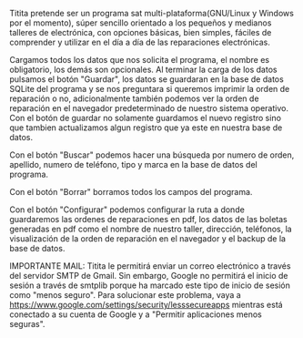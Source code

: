 Titita pretende ser un programa sat multi-plataforma(GNU/Linux y Windows por el momento), súper sencillo orientado a los pequeños y medianos talleres de
electrónica, con opciones básicas, bien simples, fáciles de comprender y utilizar en el día a día de las reparaciones electrónicas.

Cargamos todos los datos que nos solicita el programa, el nombre es obligatorio, los demás son opcionales. Al terminar la carga de los datos pulsamos el
botón "Guardar", los datos se guardaran en la base de datos SQLite del programa y se nos preguntara si queremos imprimir la orden de reparación
o no, adicionalmente también podemos ver la orden de reparación en el navegador predeterminado de nuestro sistema operativo.
Con el botón de guardar no solamente guardamos el nuevo registro sino que tambien actualizamos algun registro que ya este en nuestra base de datos.

Con el botón "Buscar" podemos hacer una búsqueda por numero de orden, apellido, numero de teléfono, tipo y marca en la base de datos del programa.

Con el botón "Borrar" borramos todos los campos del programa.

Con el botón "Configurar" podemos configurar la ruta a donde guardaremos las ordenes de reparaciones en pdf, los datos de las boletas generadas en pdf como el nombre de nuestro taller, dirección, teléfonos, la visualización de la orden de reparación en el navegador y el backup de la base de datos.

IMPORTANTE MAIL:
Titita le permitirá enviar un correo electrónico a
través del servidor SMTP de Gmail. Sin embargo, Google no permitirá el inicio
de sesión a través de smtplib porque ha marcado este tipo de inicio de sesión
como "menos seguro". Para solucionar este problema, vaya a
https://www.google.com/settings/security/lesssecureapps
mientras está conectado a su cuenta de Google y a
"Permitir aplicaciones menos seguras".
